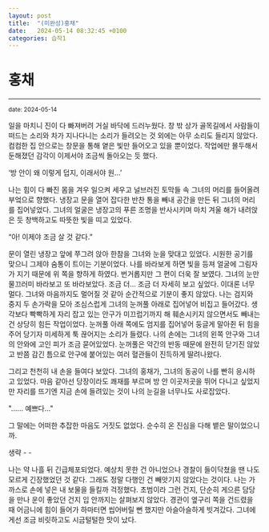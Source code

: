 ```yaml
---
layout: post
title:  "(미완성)홍채"
date:   2024-05-14 08:32:45 +0100
categories: 습작1
---
```


홍채
=============
- - -
  <sup>date:   2024-05-14</sup>

일을 마치니 진이 다 빠져버려 거실 바닥에 드러누웠다. 창 밖 상가 골목길에서 사람들이 떠드는 소리와 차가 지나다니는 소리가 들려오는 것 외에는 아무 소리도 들리지 않았다. 컴컴한 집 안으로는 창문을 통해 옅은 빛만 들어오고 있을 뿐이었다. 작업에만 몰두해서 둔해졌던 감각이 이제서야 조금씩 돌아오는 듯 했다.

‘방 안이 왜 이렇게 덥지, 이래서야 원…’

나는 힘이 다 빠진 몸을 겨우 일으켜 세우고 널브러진 토막들 속 그녀의 머리를 들어올려 부엌으로 향했다. 냉장고 문을 열어 잡다한 반찬 통을 빼내 공간을 만든 뒤 그녀의 머리를 집어넣었다. 그녀의 얼굴은 냉장고의 푸른 조명을 반사시키며 마치 겨울 해가 내려앉은 듯 창백하고도 따뜻한 빛을 띠고 있었다.

“아! 이제야 조금 살 것 같다.”

문이 열린 냉장고 앞에 쭈그려 앉아 한참을 그녀와 눈을 맞대고 있었다. 시원한 공기를 맞으니 그제야 숨통이 트이는 기분이었다. 나를 바라보게 하면 빛을 등져 얼굴에 그림자가 지기 때문에 위 쪽을 향하게 하였다. 번거롭지만 그 편이 더욱 잘 보였다. 그녀의 눈만 물끄러미 바라보고 또 바라보았다. 조금 더... 조금 더 자세히 보고 싶었다. 이대론 너무 멀다. 그녀와 마음까지도 멀어질 것 같아 순간적으로 기분이 좋지 않았다. 나는 검지와 중지 두 손가락을 모아 조심스럽게 그녀의 눈꺼풀 아래로 집어넣어 비집고 들어갔다. 생각보다 빡빡하게 자리 잡고 있는 안구가 미끄럽기까지 해 훼손시키지 않으면서도 빼내는 건 상당히 힘든 작업이었다. 눈꺼풀 아래 쪽에도 엄지를 집어넣어 둥글게 말아쥔 뒤 힘을 주어 당기자 미세하게 툭 끊어지는 소리가 들렸다. 나의 손에는 그녀의 왼쪽 안구와 그녀의 안와에 고인 피가 조금 묻어있었다. 눈꺼풀은 약간의 반동 때문에 완전히 닫기진 않았고 반쯤 감긴 틈으로 안구에 붙어있는 여러 혈관들이 진득하게 딸려나왔다.

그리고 천천히 내 손을 들여다 보았다. 그녀의 홍채가, 그녀의 동공이 나를 빤히 응시하고 있었다. 마음 같아선 당장이라도 쾌재를 부르며 방 안 이곳저곳을 뛰어 다니고 싶었지만 자리를 뜨기엔 지금 손에 들려있는 것이 나의 눈길을 너무나도 사로잡았다. 

"...... 예쁘다..."

그 말에는 어떠한 추잡한 마음도 거짓도 없었다. 순수히 온 진심을 다해 뱉은 말이었으니까. 

생략 - -

나는 약 나흘 뒤 긴급체포되었다. 예상치 못한 건 아니었으나 경찰이 들이닥쳤을 땐 나도 모르게 긴장했었던 것 같다. 그래도 정말 다행인 건 빼앗기지 않았다는 것이다. 나는 가까스로 손에 넣은 내 보물을 들킬까 걱정했다. 초범이라 그런 건지, 단순히 게으른 담당을 만나 운이 좋았던 건지 입 안까지는 살펴보지 않았다. 경관이 옆구리 쪽을 건드렸을 때 어금니에 힘이 들어가 하마터면 씹어버릴 뻔 했지만 아슬아슬하게 빗겨갔다. 그녀에게선 조금 비릿하고도 시금털털한 맛이 났다.
